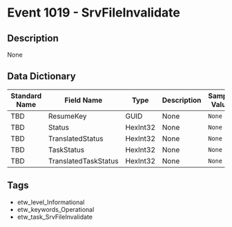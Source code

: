 # Event 1019 - SrvFileInvalidate

## Description
None

## Data Dictionary
|Standard Name|Field Name|Type|Description|Sample Value|
|---|---|---|---|---|
|TBD|ResumeKey|GUID|None|`None`|
|TBD|Status|HexInt32|None|`None`|
|TBD|TranslatedStatus|HexInt32|None|`None`|
|TBD|TaskStatus|HexInt32|None|`None`|
|TBD|TranslatedTaskStatus|HexInt32|None|`None`|

## Tags
* etw_level_Informational
* etw_keywords_Operational
* etw_task_SrvFileInvalidate